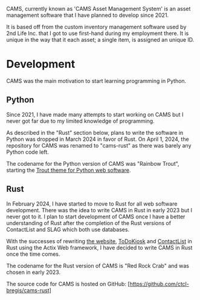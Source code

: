 CAMS, currently known as 'CAMS Asset Management System' is an asset management software that I have planned to develop since 2021. 

It is based off from the custom inventory management software used by 2nd Life Inc. that I got to use first-hand during my employment there. It is unique in the way that it each asset; a single item, is assigned an unique ID.

# Development
CAMS was the main motivation to start learning programming in Python.

## Python
Since 2021, I have made many attempts to start working on CAMS but I never got far due to my limited knowledge of programming.

As described in the "Rust" section below, plans to write the software in Python was dropped in March 2024 in favor of Rust. On April 1, 2024, the repository for CAMS was renamed to "cams-rust" as there was barely any Python code left.

The codename for the Python version of CAMS was "Rainbow Trout", starting the [Trout theme for Python web software](../codenames/).



## Rust
In February 2024, I have started to move to Rust for all web software development. There was the idea to write CAMS in Rust in early 2023 but I never got to it. I plan to start development of CAMS once I have a better understanding of Rust after the completion of the Rust versions of ContactList and SLAG which both use databases.

With the successes of rewriting [the website](../ctclsite/), [ToDoKiosk](../todokiosk/) and [ContactList](../contactlist/) in Rust using the Actix Web framework, I have decided to write CAMS in Rust once the time comes.

The codename for the Rust version of CAMS is "Red Rock Crab" and was chosen in early 2023. 

The source code for CAMS is hosted on GitHub: [https://github.com/ctcl-bregis/cams-rust]